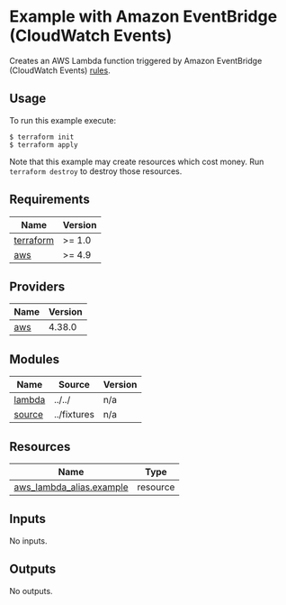 # Example with Amazon EventBridge (CloudWatch Events)

Creates an AWS Lambda function triggered by Amazon EventBridge (CloudWatch Events) [rules](https://docs.aws.amazon.com/lambda/latest/dg/services-cloudwatchevents.html).

## Usage

To run this example execute:

```
$ terraform init
$ terraform apply
```

Note that this example may create resources which cost money. Run `terraform destroy` to destroy those resources.

## Requirements

| Name | Version |
|------|---------|
| <a name="requirement_terraform"></a> [terraform](#requirement\_terraform) | >= 1.0 |
| <a name="requirement_aws"></a> [aws](#requirement\_aws) | >= 4.9 |

## Providers

| Name | Version |
|------|---------|
| <a name="provider_aws"></a> [aws](#provider\_aws) | 4.38.0 |

## Modules

| Name | Source | Version |
|------|--------|---------|
| <a name="module_lambda"></a> [lambda](#module\_lambda) | ../../ | n/a |
| <a name="module_source"></a> [source](#module\_source) | ../fixtures | n/a |

## Resources

| Name | Type |
|------|------|
| [aws_lambda_alias.example](https://registry.terraform.io/providers/hashicorp/aws/latest/docs/resources/lambda_alias) | resource |

## Inputs

No inputs.

## Outputs

No outputs.
